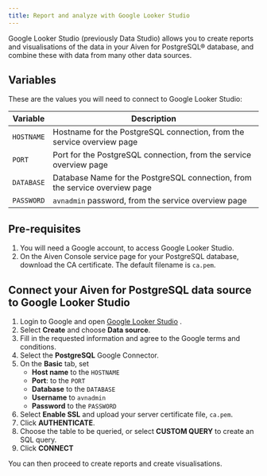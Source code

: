 ```yaml
---
title: Report and analyze with Google Looker Studio
---
```


Google Looker Studio (previously Data Studio) allows you to create
reports and visualisations of the data in your Aiven for PostgreSQL®
database, and combine these with data from many other data sources.

## Variables

These are the values you will need to connect to Google Looker Studio:

 | Variable   | Description                                                                 |
 | ---------- | --------------------------------------------------------------------------- |
 | `HOSTNAME` | Hostname for the PostgreSQL connection, from the service overview page      |
 | `PORT`     | Port for the PostgreSQL connection, from the service overview page          |
 | `DATABASE` | Database Name for the PostgreSQL connection, from the service overview page |
 | `PASSWORD` | `avnadmin` password, from the service overview page                         |

## Pre-requisites

1.  You will need a Google account, to access Google Looker Studio.
2.  On the Aiven Console service page for your PostgreSQL database,
    download the CA certificate. The default filename is `ca.pem`.

## Connect your Aiven for PostgreSQL data source to Google Looker Studio

1.  Login to Google and open [Google Looker
    Studio](https://lookerstudio.google.com/overview) .
2.  Select **Create** and choose **Data source**.
3.  Fill in the requested information and agree to the Google terms and
    conditions.
4.  Select the **PostgreSQL** Google Connector.
5.  On the **Basic** tab, set
    -   **Host name** to the `HOSTNAME`
    -   **Port**: to the `PORT`
    -   **Database** to the `DATABASE`
    -   **Username** to `avnadmin`
    -   **Password** to the `PASSWORD`
6.  Select **Enable SSL** and upload your server certificate file,
    `ca.pem`.
7.  Click **AUTHENTICATE**.
8.  Choose the table to be queried, or select **CUSTOM QUERY** to create
    an SQL query.
9.  Click **CONNECT**

You can then proceed to create reports and create visualisations.
